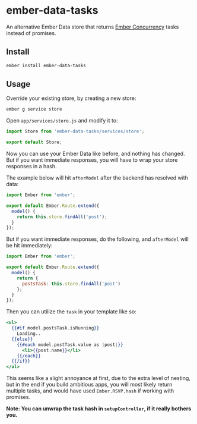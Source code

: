 # ember-data-tasks

An alternative Ember Data store that returns [Ember Concurrency] tasks instead of promises.

## Install

```sh
ember install ember-data-tasks
```

## Usage

Override your existing store, by creating a new store:

```sh
ember g service store
```

Open `app/services/store.js` and modify it to:

```js
import Store from 'ember-data-tasks/services/store';

export default Store;
```

Now you can use your Ember Data like before, and nothing has changed.
But if you want immediate responses, you will have to wrap your store
responses in a hash.

The example below will hit `afterModel` after the backend has resolved with data:

```js
import Ember from 'ember';

export default Ember.Route.extend({
  model() {
    return this.store.findAll('post');
  }
});
```

But if you want immediate responses, do the following, and `afterModel` will
be hit immediately:

```js
import Ember from 'ember';

export default Ember.Route.extend({
  model() {
    return {
      postsTask: this.store.findAll('post')
    };
  }
});
```

Then you can utilize the `task` in your template like so:

```hbs
<ul>
  {{#if model.postsTask.isRunning}}
    Loading..
  {{else}}
    {{#each model.postTask.value as |post|}}
      <li>{{post.name}}</li>
    {{/each}}
  {{/if}}
</ul>
```

This seems like a slight annoyance at first, due to the extra level of nesting, but
in the end if you build ambitious apps, you will most likely return multiple
tasks, and would have used `Ember.RSVP.hash` if working with promises.

**Note: You can unwrap the task hash in `setupController`, if it really bothers you.**

[Ember Concurrency]: http://ember-concurrency.com
